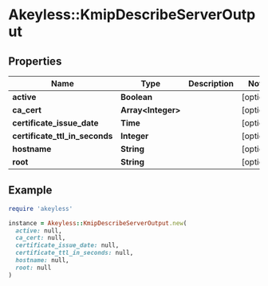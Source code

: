 # Akeyless::KmipDescribeServerOutput

## Properties

| Name | Type | Description | Notes |
| ---- | ---- | ----------- | ----- |
| **active** | **Boolean** |  | [optional] |
| **ca_cert** | **Array&lt;Integer&gt;** |  | [optional] |
| **certificate_issue_date** | **Time** |  | [optional] |
| **certificate_ttl_in_seconds** | **Integer** |  | [optional] |
| **hostname** | **String** |  | [optional] |
| **root** | **String** |  | [optional] |

## Example

```ruby
require 'akeyless'

instance = Akeyless::KmipDescribeServerOutput.new(
  active: null,
  ca_cert: null,
  certificate_issue_date: null,
  certificate_ttl_in_seconds: null,
  hostname: null,
  root: null
)
```

